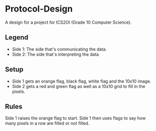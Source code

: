 # Protocol-Design
A design for a project for ICS2OI (Grade 10 Computer Science).
## Legend
- Side 1: The side that's communicating the data.
- Side 2: The side that's interpreting the data
## Setup
- Side 1 gets an orange flag, black flag, white flag and the 10x10 image.
- Side 2 gets a red and green flag as well as a 10x10 grid to fill in the pixels.
## Rules
Side 1 raises the orange flag to start. Side 1 then uses flags to say how many pixels in a row are filled or not filled.

